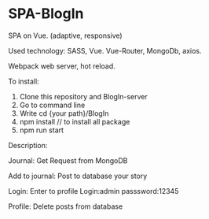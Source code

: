 # SPA-BlogIn
SPA on Vue. (adaptive, responsive)


Used technology: SASS, Vue. Vue-Router, MongoDb, axios.

Webpack web server, hot reload.

To install:
1. Clone this repository and BlogIn-server
2. Go to command line
3. Write cd {your path}/BlogIn
4. npm install // to install all package
5. npm run start

Description:

Journal: Get Request from MongoDB

Add to journal: Post to database your story

Login: Enter to profile Login:admin passsword:12345

Profile: Delete posts from database
